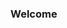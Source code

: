 ### Welcome

<!--
**slayback/slayback** is a ✨ _special_ ✨ repository because its `README.md` (this file) appears on your GitHub profile.

Welcome to my personal github repository, where I will update my various skill profiles related to software development and hacking.

<a href="https://www.learnenough.com/certificates/slayback"><img src="https://www.learnenough.com/certificates/slayback/command-line-tutorial.svg" alt="Certificate of Completion for Learn Enough Command Line"></a><a href="https://www.learnenough.com/certificates/slayback"><img src="https://www.learnenough.com/certificates/slayback/text-editor-tutorial.svg" alt="Certificate of Completion for Learn Enough Text Editor"></a><a href="https://www.learnenough.com/certificates/slayback"><img src="https://www.learnenough.com/certificates/slayback/git-tutorial.svg" alt="Certificate of Completion for Learn Enough Git"></a><a href="https://www.learnenough.com/certificates/slayback"><img src="https://www.learnenough.com/certificates/slayback/html-tutorial.svg" alt="Certificate of Completion for Learn Enough HTML"></a>
